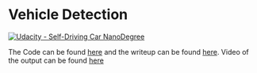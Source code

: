 # Vehicle Detection
[![Udacity - Self-Driving Car NanoDegree](https://s3.amazonaws.com/udacity-sdc/github/shield-carnd.svg)](http://www.udacity.com/drive)

The Code can be found [here](./P5.ipynb) and the writeup can be found [here](./writeup.md).
Video of the output can be found [here](./project_video_out.mp4)

